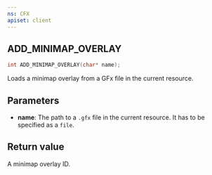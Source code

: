 ```yaml
---
ns: CFX
apiset: client
---
```

## ADD_MINIMAP_OVERLAY

```c
int ADD_MINIMAP_OVERLAY(char* name);
```

Loads a minimap overlay from a GFx file in the current resource.

## Parameters
* **name**: The path to a `.gfx` file in the current resource. It has to be specified as a `file`.

## Return value
A minimap overlay ID.
